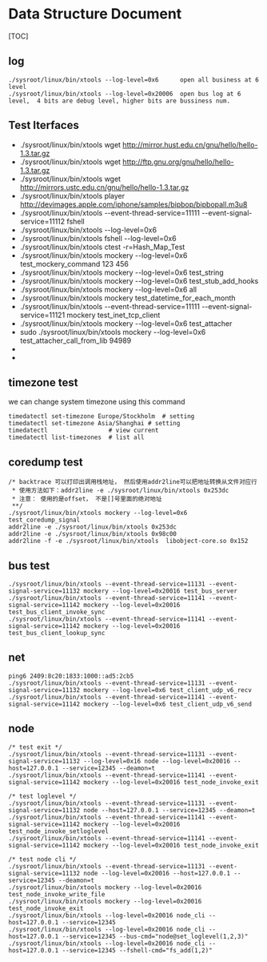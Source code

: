 # Data Structure Document

[TOC]

## log 
```
./sysroot/linux/bin/xtools --log-level=0x6      open all business at 6 level
./sysroot/linux/bin/xtools --log-level=0x20006  open bus log at 6 level,  4 bits are debug level, higher bits are bussiness num.
```

## Test Iterfaces
* ./sysroot/linux/bin/xtools wget http://mirror.hust.edu.cn/gnu/hello/hello-1.3.tar.gz
* ./sysroot/linux/bin/xtools wget http://ftp.gnu.org/gnu/hello/hello-1.3.tar.gz
* ./sysroot/linux/bin/xtools wget http://mirrors.ustc.edu.cn/gnu/hello/hello-1.3.tar.gz
* ./sysroot/linux/bin/xtools player http://devimages.apple.com/iphone/samples/bipbop/bipbopall.m3u8
* ./sysroot/linux/bin/xtools --event-thread-service=11111 --event-signal-service=11112 fshell
* ./sysroot/linux/bin/xtools --log-level=0x6 
* ./sysroot/linux/bin/xtools fshell --log-level=0x6
* ./sysroot/linux/bin/xtools ctest -r=Hash_Map_Test
* ./sysroot/linux/bin/xtools mockery --log-level=0x6 test_mockery_command 123 456
* ./sysroot/linux/bin/xtools mockery --log-level=0x6 test_string
* ./sysroot/linux/bin/xtools mockery --log-level=0x6 test_stub_add_hooks
* ./sysroot/linux/bin/xtools mockery --log-level=0x6 all
* ./sysroot/linux/bin/xtools mockery test_datetime_for_each_month
* ./sysroot/linux/bin/xtools --event-thread-service=11111 --event-signal-service=11121 mockery test_inet_tcp_client
* ./sysroot/linux/bin/xtools mockery --log-level=0x6 test_attacher
* sudo ./sysroot/linux/bin/xtools mockery --log-level=0x6 test_attacher_call_from_lib 94989
* 
* 

## timezone test
we can change system timezone using this command
```
timedatectl set-timezone Europe/Stockholm  # setting
timedatectl set-timezone Asia/Shanghai # setting
timedatectl                 # view current
timedatectl list-timezones  # list all
```

## coredump test
```
/* backtrace 可以打印出调用栈地址， 然后使用addr2line可以把地址转换从文件对应行
 * 使用方法如下：addr2line -e ./sysroot/linux/bin/xtools 0x253dc
 * 注意： 使用的是offset， 不是[]号里面的绝对地址
 **/
./sysroot/linux/bin/xtools mockery --log-level=0x6 test_coredump_signal
addr2line -e ./sysroot/linux/bin/xtools 0x253dc
addr2line -e ./sysroot/linux/bin/xtools 0x98c00
addr2line -f -e ./sysroot/linux/bin/xtools  libobject-core.so 0x152
```

## bus test
```
./sysroot/linux/bin/xtools --event-thread-service=11131 --event-signal-service=11132 mockery --log-level=0x20016 test_bus_server
./sysroot/linux/bin/xtools --event-thread-service=11141 --event-signal-service=11142 mockery --log-level=0x20016 test_bus_client_invoke_sync
./sysroot/linux/bin/xtools --event-thread-service=11141 --event-signal-service=11142 mockery --log-level=0x20016 test_bus_client_lookup_sync

```

## net
```
ping6 2409:8c20:1833:1000::ad5:2cb5
./sysroot/linux/bin/xtools --event-thread-service=11131 --event-signal-service=11132 mockery --log-level=0x6 test_client_udp_v6_recv
./sysroot/linux/bin/xtools --event-thread-service=11141 --event-signal-service=11142 mockery --log-level=0x6 test_client_udp_v6_send
```

## node
```
/* test exit */
./sysroot/linux/bin/xtools --event-thread-service=11131 --event-signal-service=11132 --log-level=0x16 node --log-level=0x20016 --host=127.0.0.1 --service=12345 --deamon=t
./sysroot/linux/bin/xtools --event-thread-service=11141 --event-signal-service=11142 mockery --log-level=0x20016 test_node_invoke_exit

/* test loglevel */
./sysroot/linux/bin/xtools --event-thread-service=11131 --event-signal-service=11132 node --host=127.0.0.1 --service=12345 --deamon=t
./sysroot/linux/bin/xtools --event-thread-service=11141 --event-signal-service=11142 mockery --log-level=0x20016 test_node_invoke_setloglevel
./sysroot/linux/bin/xtools --event-thread-service=11141 --event-signal-service=11142 mockery --log-level=0x20016 test_node_invoke_exit

/* test node cli */
./sysroot/linux/bin/xtools --event-thread-service=11131 --event-signal-service=11132 node --log-level=0x20016 --host=127.0.0.1 --service=12345 --deamon=t
./sysroot/linux/bin/xtools mockery --log-level=0x20016 test_node_invoke_write_file
./sysroot/linux/bin/xtools mockery --log-level=0x20016 test_node_invoke_exit
./sysroot/linux/bin/xtools --log-level=0x20016 node_cli --host=127.0.0.1 --service=12345
./sysroot/linux/bin/xtools --log-level=0x20016 node_cli --host=127.0.0.1 --service=12345 --bus-cmd="node@set_loglevel(1,2,3)"
./sysroot/linux/bin/xtools --log-level=0x20016 node_cli --host=127.0.0.1 --service=12345 --fshell-cmd="fs_add(1,2)"
```
